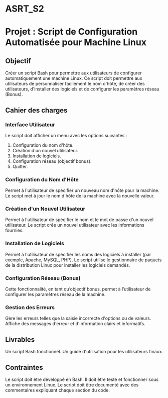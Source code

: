# ASRT_S2

# Projet : Script de Configuration Automatisée pour Machine Linux
## Objectif
Créer un script Bash pour permettre aux utilisateurs de configurer automatiquement une machine Linux. Ce script doit permettre aux utilisateurs de personnaliser facilement le nom d'hôte, de créer des utilisateurs, d'installer des logiciels et de configurer les paramètres réseau (Bonus).
## Cahier des charges
### Interface Utilisateur
Le script doit afficher un menu avec les options suivantes :
1. Configuration du nom d'hôte.
2. Création d'un nouvel utilisateur.
3. Installation de logiciels.
4. Configuration réseau (objectif bonus).
5. Quitter.
### Configuration du Nom d'Hôte
Permet à l'utilisateur de spécifier un nouveau nom d'hôte pour la machine.
Le script met à jour le nom d'hôte de la machine avec la nouvelle valeur.
### Création d'un Nouvel Utilisateur
Permet à l'utilisateur de spécifier le nom et le mot de passe d'un nouvel utilisateur.
Le script crée un nouvel utilisateur avec les informations fournies.
### Installation de Logiciels
Permet à l'utilisateur de spécifier les noms des logiciels à installer (par exemple, Apache, MySQL, PHP).
Le script utilise le gestionnaire de paquets de la distribution Linux pour installer les logiciels demandés.
### Configuration Réseau (Bonus)
Cette fonctionnalité, en tant qu’objectif bonus, permet à l’utilisateur de configurer les paramètres réseau de la machine.
### Gestion des Erreurs
Gère les erreurs telles que la saisie incorrecte d'options ou de valeurs.
Affiche des messages d'erreur et d'information clairs et informatifs.
## Livrables
Un script Bash fonctionnel.
Un guide d'utilisation pour les utilisateurs finaux.
## Contraintes
Le script doit être développé en Bash.
Il doit être testé et fonctionner sous un environnement Linux.
Le script doit être documenté avec des commentaires expliquant chaque section du code.

